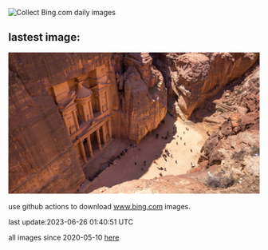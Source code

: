 ![Collect Bing.com daily images](https://github.com/counter2015/bing-daily-images/workflows/Collect%20Bing.com%20daily%20images/badge.svg)
## lastest image:
![](images/PetraTreasury.jpg)

use github actions to download www.bing.com images.

last update:2023-06-26 01:40:51 UTC

all images since 2020-05-10 [here](https://github.com/counter2015/bing-daily-images/tree/master/images) 
